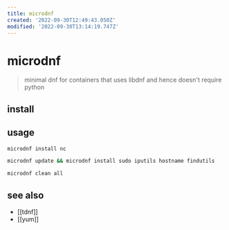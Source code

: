 ```yaml
---
title: microdnf
created: '2022-09-30T12:49:43.050Z'
modified: '2022-09-30T13:14:19.747Z'
---
```


# microdnf

> minimal dnf for containers that uses libdnf and hence doesn't require python

## install

## usage

```sh
microdnf install nc

microdnf update && microdnf install sudo iputils hostname findutils 

microdnf clean all
```

## see also

- [[tdnf]]
- [[yum]]
